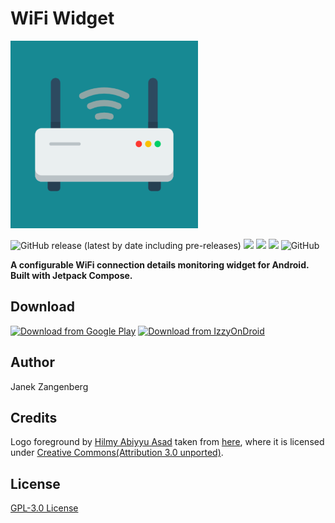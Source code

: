 # WiFi Widget

<img src="assets/logo.png" alt="drawing" width="300"/>

![GitHub release (latest by date including pre-releases)](https://img.shields.io/github/v/release/w2sv/WiFi-Widget?include_prereleases)
![](https://img.shields.io/endpoint?url=https://apt.izzysoft.de/fdroid/api/v1/shield/com.w2sv.wifiwidget)
![](https://img.shields.io/endpoint?color=green&logo=google-play&logoColor=green&url=https%3A%2F%2Fplay.cuzi.workers.dev%2Fplay%3Fi%3Dcom.w2sv.wifiwidget%26l%3DPlay%2520Store%26m%3D%24version)
![](https://img.shields.io/endpoint?color=green&logo=google-play&logoColor=green&url=https%3A%2F%2Fplay.cuzi.workers.dev%2Fplay%3Fi%3Dcom.w2sv.wifiwidget%26l%3DDownloads%26m%3D%24totalinstalls)
![GitHub](https://img.shields.io/github/license/w2sv/WiFi-Widget)

__A configurable WiFi connection details monitoring widget for Android. Built with Jetpack Compose.__

## Download

[<img src="https://play.google.com/intl/en_us/badges/images/generic/en_badge_web_generic.png" alt="Download from Google Play" height="80">](https://play.google.com/store/apps/details?id=com.w2sv.wifiwidget)
[<img src="https://gitlab.com/IzzyOnDroid/repo/-/raw/master/assets/IzzyOnDroid.png" alt="Download from IzzyOnDroid" height="80">](https://apt.izzysoft.de/fdroid/index/apk/com.w2sv.wifiwidget)

## Author

Janek Zangenberg

## Credits

Logo foreground by [Hilmy Abiyyu Asad](https://freeicons.io/profile/75801) taken from [here](https://freeicons.io/computer-devices-3/router-wifi-internet-hotspot-icon-487667#), where it is licensed under [Creative Commons(Attribution 3.0 unported)](https://creativecommons.org/licenses/by/3.0/).

## License

[GPL-3.0 License](LICENSE)
